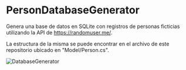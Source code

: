 # PersonDatabaseGenerator

Genera una base de datos en SQLite con registros de personas ficticias utilizando la API de https://randomuser.me/.

La estructura de la misma se puede encontrar en el archivo de este repositorio ubicado en "Model/Person.cs".

![DatabaseGenerator](https://user-images.githubusercontent.com/93444165/139864069-5b5b71e8-f123-41af-8fe9-df93c0bd0e3d.gif)
